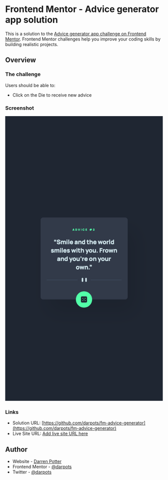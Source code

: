 # Frontend Mentor - Advice generator app solution

This is a solution to the [Advice generator app challenge on Frontend Mentor](https://www.frontendmentor.io/challenges/advice-generator-app-QdUG-13db). Frontend Mentor challenges help you improve your coding skills by building realistic projects.

## Overview

### The challenge

Users should be able to:

- Click on the Die to receive new advice

### Screenshot

![](./screenshot.png)

### Links

- Solution URL: [https://github.com/darpots/fm-advice-generator](https://github.com/darpots/fm-advice-generator)
- Live Site URL: [Add live site URL here](https://your-live-site-url.com)

## Author

- Website - [Darren Potter](https://www.darpots.dev)
- Frontend Mentor - [@darpots](https://www.frontendmentor.io/profile/darpots)
- Twitter - [@darpots](https://www.twitter.com/darpots)
